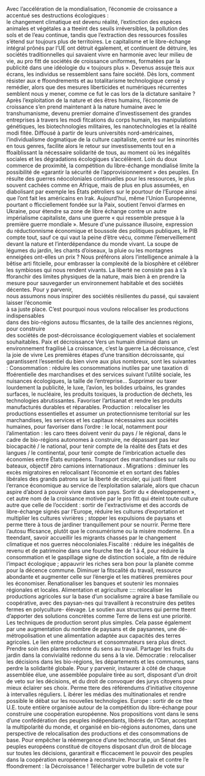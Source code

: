    Avec l’accélération de la mondialisation, l’économie de croissance a accentué ses destructions écologiques :  
le changement climatique est devenu réalité, l’extinction des espèces animales et végétales a a tteeint des seuils 
irréversibles, la pollution des sols et de l’eau continue, tandis que l’extraction des ressources fossiles s’étend 
sur toujours plus de territoires. 
Le capitalisme et le libre-échange intégral prônés par l’UE ont détruit également, et continuent de détruire, 
les sociétés traditionnelles qui savaient vivre en harmonie avec leur milieu de vie, au pro fitt de sociétés de 
croissance uniformes, formatées par la publicité dans une idéologie du « toujours plus ». Devenus assuje tteis 
aux écrans, les individus se ressemblent sans faire société. Dès lors, comment résister aux e ffoondrements et au 
totalitarisme technologique censé y remédier, alors que des mesures liberticides et numériques récurrentes 
semblent nous y mener, comme ce fut le cas lors de la dictature sanitaire ?
   Après l’exploitation de la nature et des êtres humains, l’économie de croissance s’en prend maintenant à la 
nature humaine avec le transhumanisme, devenu premier domaine d’investissement des grandes entreprises 
à travers les modi fitcations du corps humain, les manipulations génétiques, les biotechnologies militaires, les 
nanotechnologies et la réalité modi fitée.
Diffousé à partir de leurs universités nord-américaines, l’individualisme dogmatique de la culture capitaliste, 
centré sur les minorités en tous genres, facilite alors le retour sur investissements tout en a ffoaiblissant la 
nécessaire solidarité de tous, au moment où les inégalités sociales et les dégradations écologiques 
s’accélèrent.
     Loin  du  doux commerce de  proximité, la compétition du  libre-échange mondialisé limite  la possibilité 
de «garantir la sécurité de l’approvisionnement » des peuples. En résulte des guerres néocoloniales 
continuelles pour les ressources, le plus souvent cachées comme en Afrique, mais de plus en plus assumées, 
en diabolisant par exemple les États pétroliers sur le pourtour de l’Europe ainsi que l’ont fait les américains 
en Irak.
Aujourd’hui, même l’Union Européenne, pourtant o fficciellement fondée sur la Paix, soutient l’envoi 
d’armes en Ukraine, pour étendre sa zone de libre échange contre un autre impérialisme capitaliste, dans 
une guerre « qui ressemble presque à la première guerre mondiale ».
   Mesure d'une puissance illusoire, expression du réductionnisme économique et boussole des politiques 
publiques, le PIB compte tout, sauf ce qui vaut la peine d’être vécu, comme l’émerveillement devant la nature 
et l’interdépendance du monde vivant. La soupe de légumes du jardin, les chants d’oiseaux, la pluie ou les 
montagnes enneigées ont-elles un prix ? Nous préférons alors l’intelligence animale à la bêtise arti fitcielle, pour 
embrasser la complexité de la biosphère et célébrer les symbioses qui nous rendent vivants.
La liberté ne consiste pas à s’a fforanchir des limites physiques de la nature, mais bien à en prendre la mesure 
pour  sauvegarder  un  environnement  habitable et  des  sociétés décentes.  Pour  y parvenir,                               
nous assumons nous inspirer des sociétés résilientes du passé, qui savaient laisser l’économie                              
à  sa  juste  place.  C’est  pourquoi   nous  voulons  relocaliser  les productions indispensables                               
dans  des  bio-régions  autosu fficsantes,  de  la  taille  des  anciennes  régions,  pour construire                               
des sociétés de post-décroissance écologiquement viables et socialement souhaitables. Paix et décroissance
Vers un humain diminué dans un environnement fragilisé
 La croissance, c’est la guerre
La décroissance, c’est la joie de vivre
Les premières étapes d’une transition décroissante, qui garantissent 
l’essentiel du bien vivre aux plus nombreux, sont les suivantes :
Consommation  : réduire les consommations inutiles par une taxation di ffoérentielle des marchandises et des 
services suivant l’utilité sociale, les nuisances écologiques, la taille de l’entreprise… Supprimer ou taxer lourdement la 
publicité, le luxe, l’avion, les bolides urbains, les grandes surfaces, le nucléaire, les produits toxiques, la production de 
déchets, les technologies abrutissantes. Favoriser l’artisanat et rendre les produits manufacturés durables et 
réparables.
Production : relocaliser les productions essentielles et assumer un protectionnisme territorial sur les 
marchandises, les services et les capitaux nécessaires aux sociétés humaines, pour favoriser dans l’ordre : le local, 
notamment pour l’alimentation : les caro ttees doivent venir du pays / le régional, dans le cadre de bio-régions 
autonomes à construire, ne dépassant pas leur biocapacité / le national, pour tenir compte de la réalité des États et des 
langues / le continental, pour tenir compte de l’imbrication actuelle des économies entre États européens. Transport 
des marchandises sur rails ou bateaux, objectif zéro camions internationaux .
Migrations : diminuer les excès migratoires en relocalisant l’économie et en sortant des fables libérales des grands 
patrons sur la liberté de circuler, qui justi fitent l’errance économique au service de l’exploitation salariale, alors que 
chacun aspire d’abord à pouvoir vivre dans son pays. Sortir du « développement », cet autre nom de la croissance 
motivée par le pro fitt qui éteint toute culture autre que celle de l’occident : sortir de l'extractivisme et  des accords de 
libre-échange signés par l’Europe, réduire les cultures d’exportation et multiplier les cultures vivrières ; stopper les 
expulsions de paysans et perme ttere à tous de jardiner tranquillement pour se nourrir. Perme ttere l’autosu fficsance, plutôt 
que le consumérisme ou la misère moderne. En a tteendant, savoir accueillir les migrants chassés par le changement 
climatique et nos guerres néocoloniales.Fiscalité : réduire les inégalités de revenu et de patrimoine dans une fourche ttee de 1 à 4, pour réduire la 
consommation et le gaspillage signe de distinction sociale, a fitn de réduire l’impact écologique ; appauvrir les riches 
sera bon pour la planète comme pour la décence commune. Diminuer la fitscalité du travail, ressource abondante et 
augmenter celle sur l’énergie et les matières premières pour les économiser. Renationaliser les banques et soutenir les 
monnaies régionales et locales.
Alimentation et agriculture :::: relocaliser les productions agricoles sur la base d’un socialisme agraire à 
base familiale ou coopérative, avec des paysan-nes qui travaillent à reconstruire des petites fermes en polyculture- 
élevage. Le soutien aux structures qui perme tteent d’apporter des solutions concrètes comme Terre de liens est une 
priorité. Les techniques de production seront plus simples. Cela passe également par une augmentation du nombre de 
paysans et de paysannes, une dé-métropolisation et une alimentation adaptée aux capacités des terres agricoles. Le 
lien entre producteurs et consommateurs sera plus direct. Prendre soin des plantes redonne du sens au travail. 
Partager les fruits du jardin dans la convivialité redonne du sens à la vie.
Démocratie : relocaliser les décisions dans les bio-régions, les départements et les communes, sans perdre la 
solidarité globale. Pour y parvenir, instaurer à côté de chaque assemblée élue, une assemblée populaire tirée au sort, 
disposant d’un droit de veto sur les décisions, et du droit de convoquer des jurys citoyens pour mieux éclairer ses 
choix. Perme ttere des référendums d’initiative citoyenne à intervalles réguliers. L ibérer les médias des multinationales 
et rendre possible le débat sur les nouvelles technologies. 
Europe : sortir de ce ttee U.E. toute entière organisée autour de la compétition 
du libre-échange pour construire une coopération européenne. Nos propositions 
vont dans le sens d’une confédération des peuples indépendants, libérés de 
l’Otan, acceptant la multipolarité du monde, et organisé en bio-régions 
autonomes, dans une perspective de relocalisation des productions et des 
consommations de base. Pour empêcher la réémergence d’une technocratie, un 
Sénat des peuples européens constitué de citoyens disposant d’un droit de 
blocage sur toutes les décisions, garantirait e fficcacement le pouvoir des peuples 
dans la coopération européenne à reconstruire.
Pour la paix et contre l’e ffoondrement : 
 la Décroissance !
Télécharger votre bulletin de vote sur
